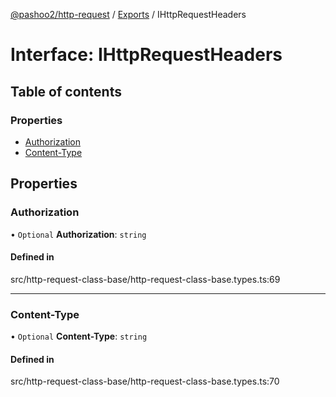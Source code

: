 [@pashoo2/http-request](../README.md) / [Exports](../modules.md) / IHttpRequestHeaders

# Interface: IHttpRequestHeaders

## Table of contents

### Properties

- [Authorization](ihttprequestheaders.md#authorization)
- [Content-Type](ihttprequestheaders.md#content-type)

## Properties

### Authorization

• `Optional` **Authorization**: `string`

#### Defined in

src/http-request-class-base/http-request-class-base.types.ts:69

___

### Content-Type

• `Optional` **Content-Type**: `string`

#### Defined in

src/http-request-class-base/http-request-class-base.types.ts:70
